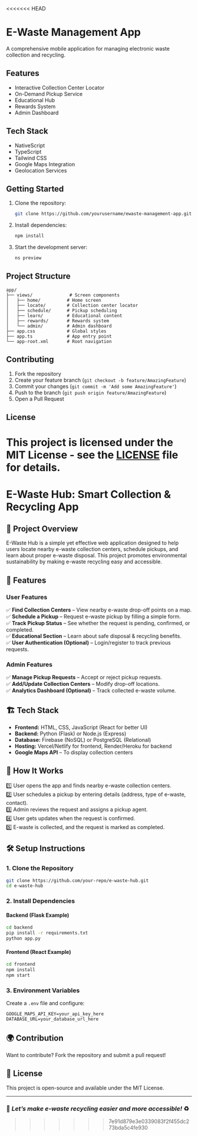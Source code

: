<<<<<<< HEAD
# E-Waste Management App

A comprehensive mobile application for managing electronic waste collection and recycling.

## Features

- Interactive Collection Center Locator
- On-Demand Pickup Service
- Educational Hub
- Rewards System
- Admin Dashboard

## Tech Stack

- NativeScript
- TypeScript
- Tailwind CSS
- Google Maps Integration
- Geolocation Services

## Getting Started

1. Clone the repository:
   ```bash
   git clone https://github.com/yourusername/ewaste-management-app.git
   ```

2. Install dependencies:
   ```bash
   npm install
   ```

3. Start the development server:
   ```bash
   ns preview
   ```

## Project Structure

```
app/
├── views/              # Screen components
│   ├── home/          # Home screen
│   ├── locate/        # Collection center locator
│   ├── schedule/      # Pickup scheduling
│   ├── learn/         # Educational content
│   ├── rewards/       # Rewards system
│   └── admin/         # Admin dashboard
├── app.css            # Global styles
├── app.ts             # App entry point
└── app-root.xml       # Root navigation
```

## Contributing

1. Fork the repository
2. Create your feature branch (`git checkout -b feature/AmazingFeature`)
3. Commit your changes (`git commit -m 'Add some AmazingFeature'`)
4. Push to the branch (`git push origin feature/AmazingFeature`)
5. Open a Pull Request

## License

This project is licensed under the MIT License - see the [LICENSE](LICENSE) file for details.
=======
# E-Waste Hub: Smart Collection & Recycling App

## 📌 Project Overview
E-Waste Hub is a simple yet effective web application designed to help users locate nearby e-waste collection centers, schedule pickups, and learn about proper e-waste disposal. This project promotes environmental sustainability by making e-waste recycling easy and accessible.

## 🚀 Features
### **User Features**
✅ **Find Collection Centers** – View nearby e-waste drop-off points on a map.  
✅ **Schedule a Pickup** – Request e-waste pickup by filling a simple form.  
✅ **Track Pickup Status** – See whether the request is pending, confirmed, or completed.  
✅ **Educational Section** – Learn about safe disposal & recycling benefits.  
✅ **User Authentication (Optional)** – Login/register to track previous requests.  

### **Admin Features**
✅ **Manage Pickup Requests** – Accept or reject pickup requests.  
✅ **Add/Update Collection Centers** – Modify drop-off locations.  
✅ **Analytics Dashboard (Optional)** – Track collected e-waste volume.  

## 🏗️ Tech Stack
- **Frontend:** HTML, CSS, JavaScript (React for better UI)  
- **Backend:** Python (Flask) or Node.js (Express)  
- **Database:** Firebase (NoSQL) or PostgreSQL (Relational)  
- **Hosting:** Vercel/Netlify for frontend, Render/Heroku for backend  
- **Google Maps API** – To display collection centers  

## 🎯 How It Works
1️⃣ User opens the app and finds nearby e-waste collection centers.  
2️⃣ User schedules a pickup by entering details (address, type of e-waste, contact).  
3️⃣ Admin reviews the request and assigns a pickup agent.  
4️⃣ User gets updates when the request is confirmed.  
5️⃣ E-waste is collected, and the request is marked as completed.  

## 🛠️ Setup Instructions
### **1. Clone the Repository**
```sh
git clone https://github.com/your-repo/e-waste-hub.git
cd e-waste-hub
```

### **2. Install Dependencies**
#### **Backend (Flask Example)**
```sh
cd backend
pip install -r requirements.txt
python app.py
```
#### **Frontend (React Example)**
```sh
cd frontend
npm install
npm start
```

### **3. Environment Variables**
Create a `.env` file and configure:
```env
GOOGLE_MAPS_API_KEY=your_api_key_here
DATABASE_URL=your_database_url_here
```

## 🌍 Contribution
Want to contribute? Fork the repository and submit a pull request!

## 📜 License
This project is open-source and available under the MIT License.

---
### 🌱 *Let’s make e-waste recycling easier and more accessible!* ♻️

>>>>>>> 7e91d879e3e0339083f2f455dc273bda5c4fe930
